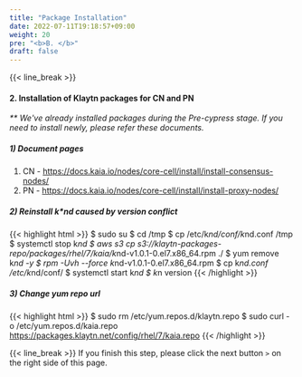 ```yaml
---
title: "Package Installation"
date: 2022-07-11T19:18:57+09:00
weight: 20
pre: "<b>B. </b>"
draft: false
---
```


{{< line_break >}}

#### 2. Installation of Klaytn packages for CN and PN
_** We've already installed packages during the Pre-cypress stage. If you need to install newly, please refer these documents._
##### 1) Document pages
1. CN - <https://docs.kaia.io/nodes/core-cell/install/install-consensus-nodes/>
2. PN - <https://docs.kaia.io/nodes/core-cell/install/install-proxy-nodes/>
##### 2) Reinstall k*nd caused by version conflict
{{< highlight html >}}
$ sudo su
$ cd /tmp
$ cp /etc/k*nd/conf/k*nd.conf /tmp
$ systemctl stop k*nd
$ aws s3 cp s3://klaytn-packages-repo/packages/rhel/7/kaia/k*nd-v1.0.1-0.el7.x86_64.rpm ./
$ yum remove k*nd -y
$ rpm -Uvh --force k*nd-v1.0.1-0.el7.x86_64.rpm
$ cp k*nd.conf /etc/k*nd/conf/
$ systemctl start k*nd
$ k*n version
{{< /highlight >}}
##### 3) Change yum repo url
{{< highlight html >}}
$ sudo rm /etc/yum.repos.d/klaytn.repo
$ sudo curl -o /etc/yum.repos.d/kaia.repo https://packages.klaytn.net/config/rhel/7/kaia.repo
{{< /highlight >}}

{{< line_break >}}
If you finish this step, please click the next button ```>``` on the right side of this page.